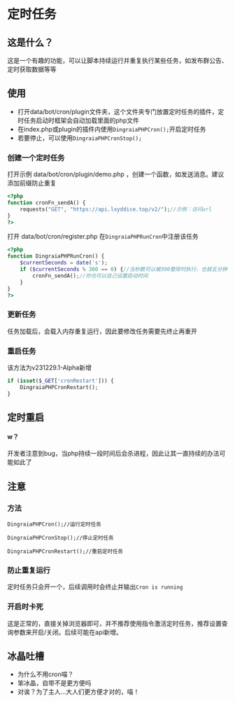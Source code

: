 # 定时任务

## 这是什么？

这是一个有趣的功能，可以让脚本持续运行并重复执行某些任务，如发布群公告、定时获取数据等等

## 使用

* 打开data/bot/cron/plugin文件夹，这个文件夹专门放置定时任务的插件，定时任务启动时框架会自动加载里面的php文件
* 在index.php或plugin的插件内使用`DingraiaPHPCron();`开启定时任务
* 若要停止，可以使用`DingraiaPHPCronStop();`

### 创建一个定时任务

打开示例 data/bot/cron/plugin/demo.php ，创建一个函数，如发送消息。建议添加前缀防止重复

```php
<?php
function cronFn_sendA() {
    requests("GET", "https://api.lxyddice.top/v2/");//示例：访问url
}
?>
```

打开 data/bot/cron/register.php 在`DingraiaPHPRunCron`中注册该任务

```php
<?php
function DingraiaPHPRunCron() {
    $currentSeconds = date('s');
    if ($currentSeconds % 300 == 0) {//当秒数可以被300整除时执行，也就五分钟一次
        cronFn_sendA();//你也可以自己设置启动时间
    }
}
?>
```

### 更新任务

任务加载后，会载入内存重复运行，因此要修改任务需要先终止再重开



### 重启任务

该方法为v231229.1-Alpha新增

```php
if (isset($_GET['cronRestart'])) {
    DingraiaPHPCronRestart();
}
```

## 定时重启

#### w？

开发者注意到bug，当php持续一段时间后会杀进程，因此让其一直持续的办法可能如此了



## 注意

### 方法

`DingraiaPHPCron();//运行定时任务`

`DingraiaPHPCronStop();//停止定时任务`

`DingraiaPHPCronRestart();//重启定时任务`

### 防止重复运行

定时任务只会开一个，后续调用时会终止并输出`Cron is running`

### 开启时卡死

这是正常的，直接关掉浏览器即可，并不推荐使用指令激活定时任务，推荐设置查询参数来开启/关闭。后续可能在api新增。

## 冰晶吐槽

* 为什么不用cron喵？
* 笨冰晶，自带不是更方便吗
* 对诶？为了主人...大人们更方便才对的，喵！
